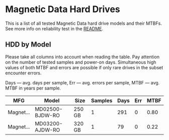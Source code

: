Magnetic Data Hard Drives
=========================

This is a list of all tested Magnetic Data hard drive models and their MTBFs. See more
info on reliability test in the [README](https://github.com/linuxhw/SMART).

HDD by Model
------------

Please take all columns into account when reading the table. Pay attention on the
number of tested samples and power-on days. Simultaneous high values of both MTBF
and errors are possible if only rare drives in the subset encounter errors.

Days   — avg. days per sample,
Err    — avg. errors per sample,
MTBF   — avg. MTBF in years per sample.

| MFG       | Model              | Size   | Samples | Days  | Err   | MTBF   |
|-----------|--------------------|--------|---------|-------|-------|--------|
| Magnet... | MD02500-BJDW-RO    | 250 GB | 1       | 291   | 0     | 0.80   |
| Magnet... | MD03200-AJDW-RO    | 320 GB | 1       | 79    | 0     | 0.22   |
